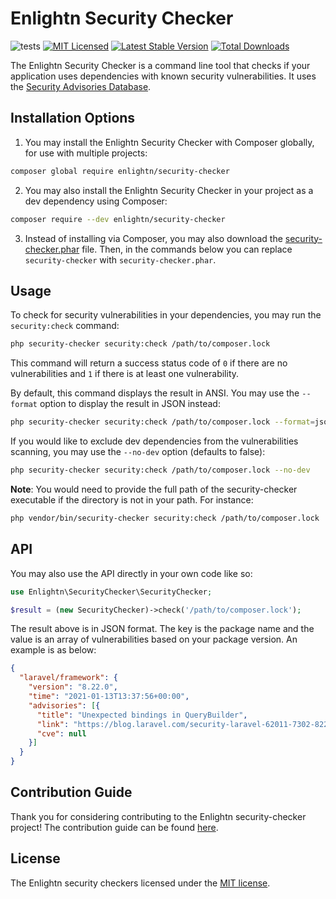 Enlightn Security Checker
===========================

![tests](https://github.com/enlightn/security-checker/workflows/tests/badge.svg?branch=main)
[![MIT Licensed](https://img.shields.io/badge/license-MIT-brightgreen.svg?style=flat-square)](LICENSE.md)
[![Latest Stable Version](https://poser.pugx.org/enlightn/security-checker/v/stable?format=flat-square)](https://packagist.org/packages/enlightn/security-checker)
[![Total Downloads](https://img.shields.io/packagist/dt/enlightn/security-checker.svg?style=flat-square)](https://packagist.org/packages/enlightn/security-checker)

The Enlightn Security Checker is a command line tool that checks if your
application uses dependencies with known security vulnerabilities. It uses the [Security Advisories Database](https://github.com/FriendsOfPHP/security-advisories).

Installation Options
---------------------

1. You may install the Enlightn Security Checker with Composer globally, for use with multiple projects:

```bash
composer global require enlightn/security-checker
```

2. You may also install the Enlightn Security Checker in your project as a dev dependency using Composer:

```bash
composer require --dev enlightn/security-checker
```

3. Instead of installing via Composer, you may also download the [security-checker.phar](https://www.laravel-enlightn.com/security-checker.phar) file. Then, in the commands below you can replace `security-checker` with `security-checker.phar`.

Usage
-----

To check for security vulnerabilities in your dependencies, you may run the `security:check` command: 

```bash
php security-checker security:check /path/to/composer.lock
```

This command will return a success status code of `0` if there are no vulnerabilities and `1` if there is at least one vulnerability.

By default, this command displays the result in ANSI. You may use the `--format` option to display the result in JSON instead:

```bash
php security-checker security:check /path/to/composer.lock --format=json
```

If you would like to exclude dev dependencies from the vulnerabilities scanning, you may use the `--no-dev` option (defaults to false):

```bash
php security-checker security:check /path/to/composer.lock --no-dev
```

**Note**: You would need to provide the full path of the security-checker executable if the directory is not in your path. For instance:

```bash
php vendor/bin/security-checker security:check /path/to/composer.lock
```

API
-----------

You may also use the API directly in your own code like so:

```php
use Enlightn\SecurityChecker\SecurityChecker;

$result = (new SecurityChecker)->check('/path/to/composer.lock');
```

The result above is in JSON format. The key is the package name and the value is an array of vulnerabilities based on your package version. An example is as below:

```json
{
  "laravel/framework": {
    "version": "8.22.0",
    "time": "2021-01-13T13:37:56+00:00",
    "advisories": [{
      "title": "Unexpected bindings in QueryBuilder",
      "link": "https://blog.laravel.com/security-laravel-62011-7302-8221-released",
      "cve": null
    }]
  }
}
```

## Contribution Guide

Thank you for considering contributing to the Enlightn security-checker project! The contribution guide can be found [here](https://www.laravel-enlightn.com/docs/getting-started/contribution-guide.html).

## License

The Enlightn security checkers licensed under the [MIT license](LICENSE.md).
